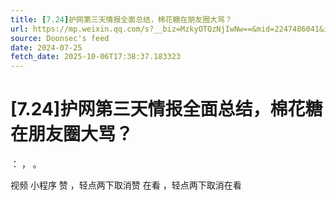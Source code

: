 ```yaml
---
title: [7.24]护网第三天情报全面总结，棉花糖在朋友圈大骂？
url: https://mp.weixin.qq.com/s?__biz=MzkyOTQzNjIwNw==&mid=2247486041&idx=1&sn=f9986b8ab54aca4bb6968f0f984b0f10
source: Doonsec's feed
date: 2024-07-25
fetch_date: 2025-10-06T17:38:37.183323
---
```


# [7.24]护网第三天情报全面总结，棉花糖在朋友圈大骂？

：
，
。

视频
小程序
赞
，轻点两下取消赞
在看
，轻点两下取消在看